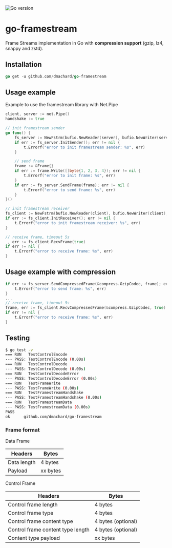 <img src="https://img.shields.io/badge/go%20version-min%201.16-green" alt="Go version"/>

# go-framestream

Frame Streams implementation in Go with **compression support** (gzip, lz4, snappy and zstd).

## Installation

```go
go get -u github.com/dmachard/go-framestream
```

## Usage example

Example to use the framestream library with Net.Pipe

```go
client, server := net.Pipe()
handshake := true

// init framestream sender
go func() {
    fs_server := NewFstrm(bufio.NewReader(server), bufio.NewWriter(server), server, 5*time.Second, []byte("frstrm"), handshake)
    if err := fs_server.InitSender(); err != nil {
        t.Errorf("error to init framestream sender: %s", err)
    }

    // send frame
    frame := &Frame{}
    if err := frame.Write([]byte{1, 2, 3, 4}); err != nil {
        t.Errorf("error to init frame: %s", err)
    }
    if err := fs_server.SendFrame(frame); err != nil {
        t.Errorf("error to send frame: %s", err)
    }
}()

// init framestream receiver
fs_client := NewFstrm(bufio.NewReader(client), bufio.NewWriter(client), client, 5*time.Second, []byte("frstrm"), handshake)
if err := fs_client.InitReceiver(); err != nil {
    t.Errorf("error to init framestream receiver: %s", err)
}

// receive frame, timeout 5s
_, err := fs_client.RecvFrame(true)
if err != nil {
    t.Errorf("error to receive frame: %s", err)
}
```

## Usage example with compression

```go
if err := fs_server.SendCompressedFrame(&compress.GzipCodec, frame); err != nil {
    t.Errorf("error to send frame: %s", err)
}
...
// receive frame, timeout 5s
frame, err := fs_client.RecvCompressedFrame(&compress.GzipCodec, true)
if err != nil {
    t.Errorf("error to receive frame: %s", err)
}
```

## Testing

```bash
$ go test -v
=== RUN   TestControlEncode
--- PASS: TestControlEncode (0.00s)
=== RUN   TestControlDecode
--- PASS: TestControlDecode (0.00s)
=== RUN   TestControlDecodeError
--- PASS: TestControlDecodeError (0.00s)
=== RUN   TestFrameWrite
--- PASS: TestFrameWrite (0.00s)
=== RUN   TestFramestreamHandshake
--- PASS: TestFramestreamHandshake (0.00s)
=== RUN   TestFramestreamData
--- PASS: TestFramestreamData (0.00s)
PASS
ok      github.com/dmachard/go-framestream
```


### Frame format

Data Frame

| Headers                            | Bytes              |
|------------------------------------|--------------------|
| Data length                        | 4 bytes            |
| Payload                            | xx bytes           |

Control Frame

| Headers                            | Bytes              |
|------------------------------------|----------------------|
| Control frame length               | 4 bytes              |
| Control frame type                 | 4 bytes              |
| Control frame content type         | 4 bytes (optional)   |
| Control frame content type length  | 4 bytes (optional)   |
| Content type payload               | xx bytes             |
